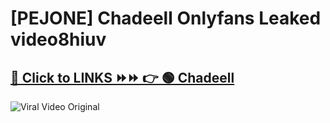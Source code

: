 
 # [PEJONE] Chadeell Onlyfans Leaked video8hiuv

## <h2><a href="https://clipsfans.com/Chadeell&ref=git">🔗 Click to LINKS ⏩⏩ 👉 🟢 Chadeell </a></h2>

<a href="https://clipsfans.com/Chadeell&ref=git" rel="nofollow" data-target="animated-image.originalLink"><img src="https://i.ibb.co.com/xMMVF88/686577567.gif" alt="Viral Video Original" style="max-width: 100%; display: inline-block;" data-target="animated-image.originalImage"></a>

